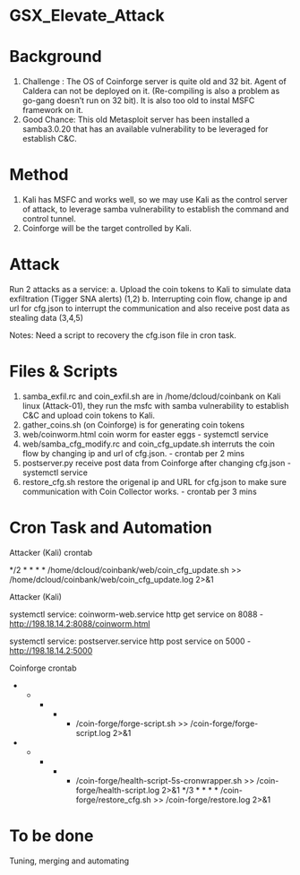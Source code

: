 # GSX_Elevate_Attack

# Background

1. Challenge : The OS of Coinforge server is quite old and 32 bit.  Agent of Caldera can not be deployed on it. (Re-compiling is also a problem as go-gang doesn’t run on 32 bit). It is also too old to instal MSFC framework on it.
2. Good Chance:  This old Metasploit server has been installed a samba3.0.20 that has an available vulnerability to be leveraged for establish C&C.

# Method 

1. Kali has MSFC and works well, so we may use Kali as the control server of attack, to leverage samba vulnerability to establish the command and control tunnel.
2. Coinforge will be the target controlled by Kali.

# Attack

Run 2 attacks as a service: 
	a. Upload the coin tokens to Kali to simulate data exfiltration (Tigger SNA alerts) (1,2)
	b. Interrupting coin flow, change ip and url for cfg.json to interrupt the communication and also receive post data as stealing data  (3,4,5) 

Notes:  Need a script to recovery the cfg.ison file in cron task.

# Files & Scripts

1. samba_exfil.rc  and coin_exfil.sh  are in /home/dcloud/coinbank on Kali linux (Attack-01), they run the msfc with samba vulnerability to establish C&C and upload coin tokens to Kali.
2. gather_coins.sh (on Coinforge) is for generating coin tokens
3. web/coinworm.html   coin worm for easter eggs - systemctl service
4. web/samba_cfg_modify.rc and coin_cfg_update.sh interruts the coin flow by changing ip and url of cfg.json. - crontab per 2 mins
5. postserver.py  receive post data from Coinforge after changing cfg.json - systemctl service
6. restore_cfg.sh restore the origenal ip and URL for cfg.json to make sure communication with Coin Collector works. - crontab per 3 mins

# Cron Task and Automation

Attacker (Kali) crontab

*/2 * * * * /home/dcloud/coinbank/web/coin_cfg_update.sh >> /home/dcloud/coinbank/web/coin_cfg_update.log 2>&1

Attacker (Kali)

systemctl service: coinworm-web.service
http get service on 8088  - http://198.18.14.2:8088/coinworm.html

systemctl service: postserver.service
http post service on 5000 - http://198.18.14.2:5000

Coinforge crontab

* * * * * /coin-forge/forge-script.sh >> /coin-forge/forge-script.log 2>&1
* * * * * /coin-forge/health-script-5s-cronwrapper.sh >> /coin-forge/health-script.log 2>&1
*/3 * * * * /coin-forge/restore_cfg.sh >> /coin-forge/restore.log 2>&1

# To be done

Tuning, merging and automating
